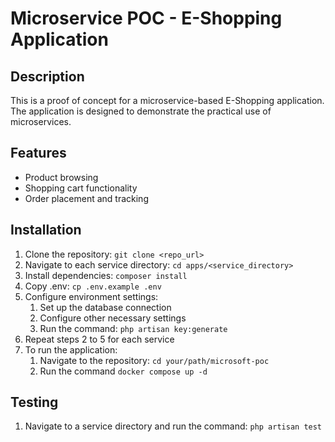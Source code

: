 # Microservice POC - E-Shopping Application

## Description

This is a proof of concept for a microservice-based E-Shopping application. The application is designed to demonstrate the practical use of microservices.

## Features

- Product browsing
- Shopping cart functionality
- Order placement and tracking

## Installation

1. Clone the repository: `git clone <repo_url>`
2. Navigate to each service directory: `cd apps/<service_directory>`
3. Install dependencies: `composer install`
4. Copy .env: `cp .env.example .env`
5. Configure environment settings:
   1. Set up the database connection
   2. Configure other necessary settings
   3. Run the command: `php artisan key:generate`
6. Repeat steps 2 to 5 for each service
7. To run the application:
   1. Navigate to the repository: `cd your/path/microsoft-poc`
   2. Run the command `docker compose up -d`

## Testing

1. Navigate to a service directory and run the command: `php artisan test`
